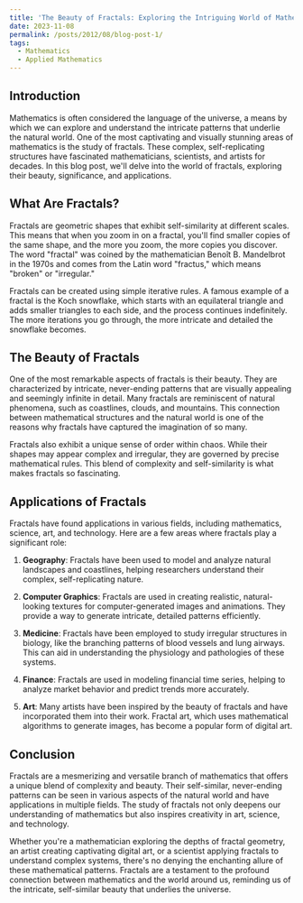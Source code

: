 ```yaml
---
title: 'The Beauty of Fractals: Exploring the Intriguing World of Mathematical Patterns'
date: 2023-11-08
permalink: /posts/2012/08/blog-post-1/
tags:
  - Mathematics
  - Applied Mathematics
---
```


## Introduction

Mathematics is often considered the language of the universe, a means by which we can explore and understand the intricate patterns that underlie the natural world. One of the most captivating and visually stunning areas of mathematics is the study of fractals. These complex, self-replicating structures have fascinated mathematicians, scientists, and artists for decades. In this blog post, we'll delve into the world of fractals, exploring their beauty, significance, and applications.

## What Are Fractals?

Fractals are geometric shapes that exhibit self-similarity at different scales. This means that when you zoom in on a fractal, you'll find smaller copies of the same shape, and the more you zoom, the more copies you discover. The word "fractal" was coined by the mathematician Benoît B. Mandelbrot in the 1970s and comes from the Latin word "fractus," which means "broken" or "irregular."

Fractals can be created using simple iterative rules. A famous example of a fractal is the Koch snowflake, which starts with an equilateral triangle and adds smaller triangles to each side, and the process continues indefinitely. The more iterations you go through, the more intricate and detailed the snowflake becomes.

## The Beauty of Fractals

One of the most remarkable aspects of fractals is their beauty. They are characterized by intricate, never-ending patterns that are visually appealing and seemingly infinite in detail. Many fractals are reminiscent of natural phenomena, such as coastlines, clouds, and mountains. This connection between mathematical structures and the natural world is one of the reasons why fractals have captured the imagination of so many.

Fractals also exhibit a unique sense of order within chaos. While their shapes may appear complex and irregular, they are governed by precise mathematical rules. This blend of complexity and self-similarity is what makes fractals so fascinating.

## Applications of Fractals

Fractals have found applications in various fields, including mathematics, science, art, and technology. Here are a few areas where fractals play a significant role:

1. **Geography**: Fractals have been used to model and analyze natural landscapes and coastlines, helping researchers understand their complex, self-replicating nature.

2. **Computer Graphics**: Fractals are used in creating realistic, natural-looking textures for computer-generated images and animations. They provide a way to generate intricate, detailed patterns efficiently.

3. **Medicine**: Fractals have been employed to study irregular structures in biology, like the branching patterns of blood vessels and lung airways. This can aid in understanding the physiology and pathologies of these systems.

4. **Finance**: Fractals are used in modeling financial time series, helping to analyze market behavior and predict trends more accurately.

5. **Art**: Many artists have been inspired by the beauty of fractals and have incorporated them into their work. Fractal art, which uses mathematical algorithms to generate images, has become a popular form of digital art.

## Conclusion

Fractals are a mesmerizing and versatile branch of mathematics that offers a unique blend of complexity and beauty. Their self-similar, never-ending patterns can be seen in various aspects of the natural world and have applications in multiple fields. The study of fractals not only deepens our understanding of mathematics but also inspires creativity in art, science, and technology.

Whether you're a mathematician exploring the depths of fractal geometry, an artist creating captivating digital art, or a scientist applying fractals to understand complex systems, there's no denying the enchanting allure of these mathematical patterns. Fractals are a testament to the profound connection between mathematics and the world around us, reminding us of the intricate, self-similar beauty that underlies the universe.